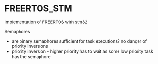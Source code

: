 # FREERTOS_STM
Implementation of FREERTOS with stm32

Semaphores
- are binary semaphores sufficient for task executions?  no danger of priority inversions 
- priority inversion - higher priority has to wait as some low priority task has the semaphore 
